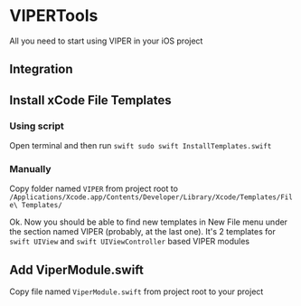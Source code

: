 # VIPERTools

All you need to start using VIPER in your iOS project

## Integration

## Install xCode File Templates
### Using script
Open terminal and then run ```swift
sudo swift InstallTemplates.swift```

### Manually

Copy folder named `VIPER` from project root to `/Applications/Xcode.app/Contents/Developer/Library/Xcode/Templates/File\ Templates/`

Ok. Now you should be able to find new templates in New File menu under the section named VIPER (probably, at the last one).
It's 2 templates for ```swift
UIView``` and ```swift
UIViewController``` based VIPER modules

## Add ViperModule.swift
Copy file named `ViperModule.swift` from project root to your project
